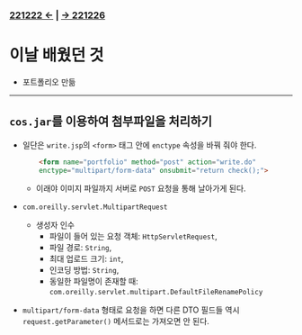 ﻿### [221222 ←](/221205-230127_JSP/22-12/221222/) | [→ 221226](/221205-230127_JSP/22-12/221226/)

# 이날 배웠던 것

- 포트폴리오 만듦

---

## `cos.jar`를 이용하여 첨부파일을 처리하기

- 일단은 `write.jsp`의 `<form>` 태그 안에 `enctype` 속성을 바꿔 줘야 한다.

    ```html
        <form name="portfolio" method="post" action="write.do" 
        enctype="multipart/form-data" onsubmit="return check();">
    ```

    - 이래야 이미지 파일까지 서버로 `POST` 요청을 통해 날아가게 된다.
- `com.oreilly.servlet.MultipartRequest`
    - 생성자 인수
        - 파일이 들어 있는 요청 객체: `HttpServletRequest`,
        - 파일 경로: `String`,
        - 최대 업로드 크기: `int`,
        - 인코딩 방법: `String`,
        - 동일한 파일명이 존재할 때: `com.oreilly.servlet.multipart.DefaultFileRenamePolicy`
- `multipart/form-data` 형태로 요청을 하면 다른 DTO 필드들 역시 `request.getParameter()` 메서드로는 가져오면 안 된다.
